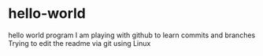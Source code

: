 # hello-world
hello world program
I am playing with github to learn commits and branches
Trying to edit the readme via git using Linux
